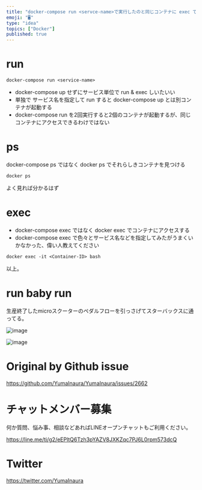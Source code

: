 ```yaml
---
title: "docker-compose run <servce-name>で実行したのと同じコンテナに exec でアクセスする ( #docker "
emoji: "🖥"
type: "idea"
topics: ["Docker"]
published: true
---
```


# run

```
docker-compose run <service-name>
```

- docker-compose up せずにサービス単位で run & exec しいたいい
- 単独で サービス名を指定して run すると docker-compose up とは別コンテナが起動する
- docker-compose run を2回実行すると2個のコンテナが起動するが、同じコンテナにアクセスできるわけではない

# ps

docker-compose ps ではなく docker ps でそれらしきコンテナを見つける

```
docker ps
```

よく見れば分かるはず

# exec

- docker-compose exec ではなく docker exec でコンテナにアクセスする
- docker-compose exec で色々とサービス名などを指定してみたがうまくいかなかった、偉い人教えてください

```
docker exec -it <Container-ID> bash
```

以上。

# run baby run

生産終了したmicroスクーターのペダルフローを引っさげてスターバックスに通ってる。

![image](https://user-images.githubusercontent.com/13635059/68080810-3dd44c80-fe46-11e9-8d3d-eaf8ca58cbe8.png)

![image](https://user-images.githubusercontent.com/13635059/68080811-4167d380-fe46-11e9-883a-ff9709d4d232.png)


# Original by Github issue

https://github.com/YumaInaura/YumaInaura/issues/2662








<!-- Update From Qiita API -->

# チャットメンバー募集


何か質問、悩み事、相談などあればLINEオープンチャットもご利用ください。

https://line.me/ti/g2/eEPltQ6Tzh3pYAZV8JXKZqc7PJ6L0rpm573dcQ





# Twitter


https://twitter.com/YumaInaura


<!-- Update From Qiita API -->


